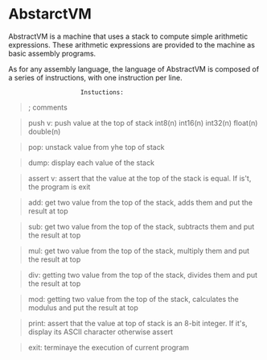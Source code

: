 # AbstarctVM

AbstractVM is a machine that uses a stack to compute simple arithmetic expressions.
These arithmetic expressions are provided to the machine as basic assembly programs.

As for any assembly language, the language of AbstractVM is composed of a series of
instructions, with one instruction per line.

						Instuctions:

>  ; comments

> push v: push value at the top of stack
	int8(n)
	int16(n)
	int32(n)
	float(n)
	double(n)

> pop: unstack value from yhe top of stack

> dump: display each value of the stack

> assert v: assert that the value at the top of the stack is equal. If is't, the program is exit

> add: get two value from the top of the stack, adds them and put the result at top

> sub: get two value from the top of the stack, subtracts them and put the result at top

> mul:  get two value from the top of the stack, multiply them and put the result at top

> div: getting two value from the top of the stack, divides them and put the result at top

> mod: getting two value from the top of the stack, calculates the modulus and put the result at top

> print: assert that the value at top of stack is an 8-bit integer. If it's, display its ASCII character otherwise assert

> exit: terminaye the execution of current program



